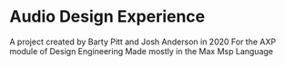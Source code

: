 # Audio Design Experience
A project created by Barty Pitt and Josh Anderson in 2020
For the AXP module of Design Engineering
Made mostly in the Max Msp Language
